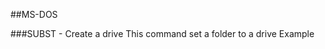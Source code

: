 
##MS-DOS

###SUBST - Create a drive
This command set a folder to a drive
Example
```windows
   



